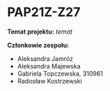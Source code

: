 # PAP21Z-Z27

**Temat projektu:** *temat*  

**Członkowie zespołu:**
- Aleksandra Jamróz
- Aleksandra Majewska
- Gabriela Topczewska, 310961
- Radosław Kostrzewski
